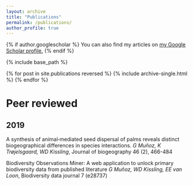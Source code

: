 ```yaml
---
layout: archive
title: "Publications"
permalink: /publications/
author_profile: true
---
```


{% if author.googlescholar %}
  You can also find my articles on <u><a href="{{author.googlescholar}}">my Google Scholar profile</a>.</u>
{% endif %}

{% include base_path %}

{% for post in site.publications reversed %}
  {% include archive-single.html %}
{% endfor %}

# Peer reviewed

## 2019

A synthesis of animal‐mediated seed dispersal of palms reveals distinct biogeographical differences in species interactions.
*G Muñoz, K Trøjelsgaard, WD Kissling*, Journal of biogeography 46 (2), 466-484

Biodiversity Observations Miner: A web application to unlock primary biodiversity data from published literature
*G Muñoz, WD Kissling, EE van Loon*, Biodiversity data journal 7 (e28737)


